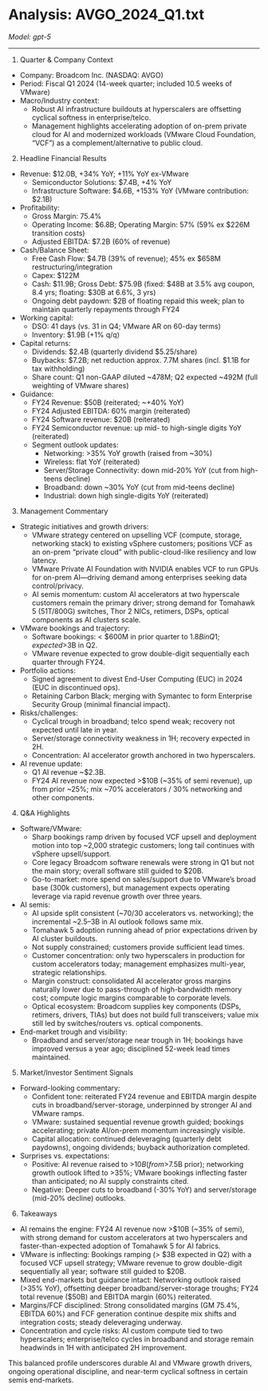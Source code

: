 # Analysis: AVGO_2024_Q1.txt

*Model: gpt-5*

---

1) Quarter & Company Context
- Company: Broadcom Inc. (NASDAQ: AVGO)
- Period: Fiscal Q1 2024 (14-week quarter; included 10.5 weeks of VMware)
- Macro/Industry context:
  - Robust AI infrastructure buildouts at hyperscalers are offsetting cyclical softness in enterprise/telco.
  - Management highlights accelerating adoption of on-prem private cloud for AI and modernized workloads (VMware Cloud Foundation, “VCF”) as a complement/alternative to public cloud.

2) Headline Financial Results
- Revenue: $12.0B, +34% YoY; +11% YoY ex-VMware
  - Semiconductor Solutions: $7.4B, +4% YoY
  - Infrastructure Software: $4.6B, +153% YoY (VMware contribution: $2.1B)
- Profitability:
  - Gross Margin: 75.4%
  - Operating Income: $6.8B; Operating Margin: 57% (59% ex $226M transition costs)
  - Adjusted EBITDA: $7.2B (60% of revenue)
- Cash/Balance Sheet:
  - Free Cash Flow: $4.7B (39% of revenue); 45% ex $658M restructuring/integration
  - Capex: $122M
  - Cash: $11.9B; Gross Debt: $75.9B (fixed: $48B at 3.5% avg coupon, 8.4 yrs; floating: $30B at 6.6%, 3 yrs)
  - Ongoing debt paydown: $2B of floating repaid this week; plan to maintain quarterly repayments through FY24
- Working capital:
  - DSO: 41 days (vs. 31 in Q4; VMware AR on 60-day terms)
  - Inventory: $1.9B (+1% q/q)
- Capital returns:
  - Dividends: $2.4B (quarterly dividend $5.25/share)
  - Buybacks: $7.2B; net reduction approx. 7.7M shares (incl. $1.1B for tax withholding)
  - Share count: Q1 non-GAAP diluted ~478M; Q2 expected ~492M (full weighting of VMware shares)
- Guidance:
  - FY24 Revenue: $50B (reiterated; ~+40% YoY)
  - FY24 Adjusted EBITDA: 60% margin (reiterated)
  - FY24 Software revenue: $20B (reiterated)
  - FY24 Semiconductor revenue: up mid- to high-single digits YoY (reiterated)
  - Segment outlook updates:
    - Networking: >35% YoY growth (raised from ~30%)
    - Wireless: flat YoY (reiterated)
    - Server/Storage Connectivity: down mid-20% YoY (cut from high-teens decline)
    - Broadband: down ~30% YoY (cut from mid-teens decline)
    - Industrial: down high single-digits YoY (reiterated)

3) Management Commentary
- Strategic initiatives and growth drivers:
  - VMware strategy centered on upselling VCF (compute, storage, networking stack) to existing vSphere customers; positions VCF as an on-prem “private cloud” with public-cloud-like resiliency and low latency.
  - VMware Private AI Foundation with NVIDIA enables VCF to run GPUs for on-prem AI—driving demand among enterprises seeking data control/privacy.
  - AI semis momentum: custom AI accelerators at two hyperscale customers remain the primary driver; strong demand for Tomahawk 5 (51T/800G) switches, Thor 2 NICs, retimers, DSPs, optical components as AI clusters scale.
- VMware bookings and trajectory:
  - Software bookings: < $600M in prior quarter to $1.8B in Q1; expected >$3B in Q2.
  - VMware revenue expected to grow double-digit sequentially each quarter through FY24.
- Portfolio actions:
  - Signed agreement to divest End-User Computing (EUC) in 2024 (EUC in discontinued ops).
  - Retaining Carbon Black; merging with Symantec to form Enterprise Security Group (minimal financial impact).
- Risks/challenges:
  - Cyclical trough in broadband; telco spend weak; recovery not expected until late in year.
  - Server/storage connectivity weakness in 1H; recovery expected in 2H.
  - Concentration: AI accelerator growth anchored in two hyperscalers.
- AI revenue update:
  - Q1 AI revenue ~$2.3B.
  - FY24 AI revenue now expected >$10B (~35% of semi revenue), up from prior ~25%; mix ~70% accelerators / 30% networking and other components.

4) Q&A Highlights
- Software/VMware:
  - Sharp bookings ramp driven by focused VCF upsell and deployment motion into top ~2,000 strategic customers; long tail continues with vSphere upsell/support.
  - Core legacy Broadcom software renewals were strong in Q1 but not the main story; overall software still guided to $20B.
  - Go-to-market: more spend on sales/support due to VMware’s broad base (300k customers), but management expects operating leverage via rapid revenue growth over three years.
- AI semis:
  - AI upside split consistent (~70/30 accelerators vs. networking); the incremental ~$2.5–$3B in AI outlook follows same mix.
  - Tomahawk 5 adoption running ahead of prior expectations driven by AI cluster buildouts.
  - Not supply constrained; customers provide sufficient lead times.
  - Customer concentration: only two hyperscalers in production for custom accelerators today; management emphasizes multi-year, strategic relationships.
  - Margin construct: consolidated AI accelerator gross margins naturally lower due to pass-through of high-bandwidth memory cost; compute logic margins comparable to corporate levels.
  - Optical ecosystem: Broadcom supplies key components (DSPs, retimers, drivers, TIAs) but does not build full transceivers; value mix still led by switches/routers vs. optical components.
- End-market trough and visibility:
  - Broadband and server/storage near trough in 1H; bookings have improved versus a year ago; disciplined 52-week lead times maintained.

5) Market/Investor Sentiment Signals
- Forward-looking commentary:
  - Confident tone: reiterated FY24 revenue and EBITDA margin despite cuts in broadband/server-storage, underpinned by stronger AI and VMware ramps.
  - VMware: sustained sequential revenue growth guided; bookings accelerating; private AI/on-prem momentum increasingly visible.
  - Capital allocation: continued deleveraging (quarterly debt paydowns), ongoing dividends; buyback authorization completed.
- Surprises vs. expectations:
  - Positive: AI revenue raised to >$10B (from >$7.5B prior); networking growth outlook lifted to >35%; VMware bookings inflecting faster than anticipated; no AI supply constraints cited.
  - Negative: Deeper cuts to broadband (-30% YoY) and server/storage (mid-20% decline) outlooks.

6) Takeaways
- AI remains the engine: FY24 AI revenue now >$10B (~35% of semi), with strong demand for custom accelerators at two hyperscalers and faster-than-expected adoption of Tomahawk 5 for AI fabrics.
- VMware is inflecting: Bookings ramping (> $3B expected in Q2) with a focused VCF upsell strategy; VMware revenue to grow double-digit sequentially all year; software still guided to $20B.
- Mixed end-markets but guidance intact: Networking outlook raised (>35% YoY), offsetting deeper broadband/server-storage troughs; FY24 total revenue ($50B) and EBITDA margin (60%) reiterated.
- Margins/FCF disciplined: Strong consolidated margins (GM 75.4%, EBITDA 60%) and FCF generation continue despite mix shifts and integration costs; steady deleveraging underway.
- Concentration and cycle risks: AI custom compute tied to two hyperscalers; enterprise/telco cycles in broadband and storage remain headwinds in 1H with anticipated 2H improvement.

This balanced profile underscores durable AI and VMware growth drivers, ongoing operational discipline, and near-term cyclical softness in certain semis end-markets.